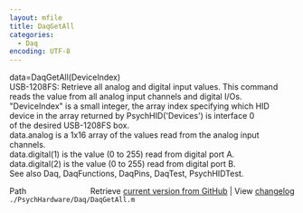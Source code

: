 ```yaml
---
layout: mfile
title: DaqGetAll
categories:
  - Daq
encoding: UTF-8
---
```


data=DaqGetAll(DeviceIndex)  
USB-1208FS: Retrieve all analog and digital input values. This command  
reads the value from all analog input channels and digital I/Os.  
"DeviceIndex" is a small integer, the array index specifying which HID  
      device in the array returned by PsychHID('Devices') is interface 0  
      of the desired USB-1208FS box.  
data.analog is a 1x16 array of the values read from the analog input  
      channels.  
data.digital(1) is the value (0 to 255) read from digital port A.  
data.digital(2) is the value (0 to 255) read from digital port B.  
See also Daq, DaqFunctions, DaqPins, DaqTest, PsychHIDTest.  


<div class="code_header" style="text-align:right;">
  <span style="float:left;">Path&nbsp;&nbsp;</span> <span class="counter">Retrieve <a href=
  "https://raw.github.com/Psychtoolbox-3/Psychtoolbox-3/beta/./PsychHardware/Daq/DaqGetAll.m">current version from GitHub</a> | View <a href=
  "https://github.com/Psychtoolbox-3/Psychtoolbox-3/commits/beta/./PsychHardware/Daq/DaqGetAll.m">changelog</a></span>
</div>
<div class="code">
  <code>./PsychHardware/Daq/DaqGetAll.m</code>
</div>
